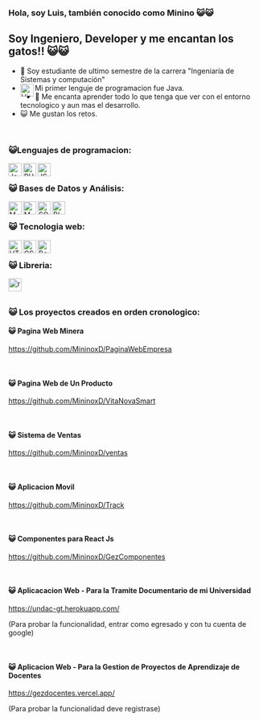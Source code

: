 ### Hola, soy Luis, también conocido como Minino 😺😺

## Soy Ingeniero, Developer y me encantan los gatos!! 😺😺

- 🚀 Soy estudiante de ultimo semestre de la carrera "Ingeniaría de Sistemas y computación"
- [<img align="left" alt="Visual Studio Code" width="26px" src="https://media.discordapp.net/attachments/784925532973695018/800116664091541565/java.png?width=839&height=559" />][web] Mi primer lenguje de programacion fue Java.
- 🚀 Me encanta aprender todo lo que tenga que ver con el entorno tecnologico y aun mas el desarrollo.
- 😺 Me gustan los retos.

<br />

### 😺Lenguajes de programacion:

[<img align="left" alt="Java" width="26px" src="https://media.discordapp.net/attachments/784925532973695018/800116664091541565/java.png?width=839&height=559" />][web]
[<img align="left" alt="PHP" width="26px" src="https://media.discordapp.net/attachments/784925532973695018/800122564419649536/php.png?width=1035&height=559" />][web]
[<img align="left" alt="JS" width="26px" src="https://media.discordapp.net/attachments/784925532973695018/800122558170529832/js.png?width=488&height=559" />][web]

<br />

### 😺 Bases de Datos y Análisis:

[<img align="left" alt="MYSQL" width="26px" src="https://media.discordapp.net/attachments/784925532973695018/800122563073671188/mysql.png?width=559&height=559" />][web]
[<img align="left" alt="MYSQL" width="26px" src="https://media.discordapp.net/attachments/784925532973695018/800125215618236466/firebase.png?width=559&height=559" />][web]
[<img align="left" alt="SQSERVER" width="26px" src="https://media.discordapp.net/attachments/784925532973695018/800122568199634976/sqlserver.png?width=730&height=559" />][web]
[<img align="left" alt="BI" width="26px" src="https://media.discordapp.net/attachments/784925532973695018/800122570476879882/bi.png?width=559&height=559" />][web]

<br />

### 😺 Tecnologia web:

[<img align="left" alt="HTML5" width="26px" src="https://media.discordapp.net/attachments/784925532973695018/800120524696715304/html5.png" />][web]
[<img align="left" alt="CSS3" width="26px" src="https://media.discordapp.net/attachments/784925532973695018/800122575472689172/css3.png?width=473&height=559" />][web]
[<img align="left" alt="Bootstrap" width="26px" src="https://media.discordapp.net/attachments/784925532973695018/800122572443615232/bootstrap.png?width=666&height=559" />][web]

<br/>

### 😺 Libreria:

[<img align="left" alt="reactjs" width="26px" src="https://media.discordapp.net/attachments/784925532973695018/800125055556255784/react-js.png?width=371&height=559" />][web]

<br />
<br />

### 😺 Los proyectos creados en orden cronologico:

#### 😺 Pagina Web Minera

https://github.com/MininoxD/PaginaWebEmpresa

<br />

#### 😺 Pagina Web de Un Producto

https://github.com/MininoxD/VitaNovaSmart

<br />

#### 😺 Sistema de Ventas

https://github.com/MininoxD/ventas

<br />

#### 😺 Aplicacion Movil

https://github.com/MininoxD/Track

<br />

#### 😺 Componentes para React Js

https://github.com/MininoxD/GezComponentes

<br />

#### 😺 Aplicacacion Web - Para la Tramite Documentario de mi Universidad

https://undac-gt.herokuapp.com/

(Para probar la funcionalidad, entrar como egresado y con tu cuenta de google)

<br />

#### 😺 Aplicacion Web - Para la Gestion de Proyectos de Aprendizaje de Docentes

https://gezdocentes.vercel.app/

(Para probar la funcionalidad deve registrase)

<br />

[web]: https://hackluis.wordpress.com/
